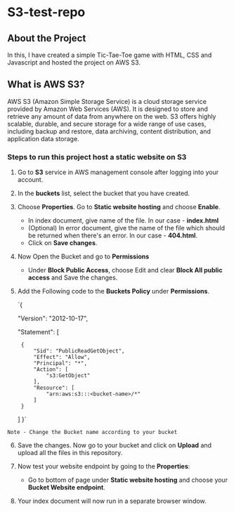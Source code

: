 # S3-test-repo
## About the Project

In this, I have created a simple Tic-Tae-Toe game with HTML, CSS and Javascript and hosted the project on AWS S3.
## What is AWS S3?
AWS S3 (Amazon Simple Storage Service) is a cloud storage service provided by Amazon Web Services (AWS). It is designed to store and retrieve any amount of data from anywhere on the web. S3 offers highly scalable, durable, and secure storage for a wide range of use cases, including backup and restore, data archiving, content distribution, and application data storage.


### Steps to run this project host a static website on S3
1. Go to **S3** service in AWS management console after logging into your account.
2. In the **buckets** list, select the bucket that you have created.
3. Choose **Properties**. Go to **Static website hosting** and choose **Enable**.
    
    * In index document, give name of the file. In our case - **index.html**
    * (Optional) In error document, give the name of the file which should be returned when there's an error. In our case - **404.html**.
    * Click on **Save changes**.
4. Now Open the Bucket and go to **Permissions**
    
    * Under **Block Public Access**, choose Edit and clear **Block All public access** and Save the changes.
5. Add the Following code to the **Buckets Policy** under **Permissions**.

    `{

    "Version": "2012-10-17",

    "Statement": [

        {
            "Sid": "PublicReadGetObject",
            "Effect": "Allow",
            "Principal": "*",
            "Action": [
                "s3:GetObject"
            ],
            "Resource": [
                "arn:aws:s3:::<bucket-name>/*"
            ]
        }
    ]
}`

`Note - Change the Bucket name according to your bucket`

6. Save the changes.
Now go to your bucket and click on **Upload** and upload all the files in this repository.
7. Now test your website endpoint by going to the **Properties**:
    
    * Go to bottom of page under **Static website hosting** and choose  your **Bucket Website endpoint**.
8. Your index document will now run in a separate browser window.
